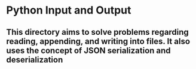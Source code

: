 # Python Input and Output

## This directory aims to solve problems regarding reading, appending, and writing into files. It also uses the concept of JSON serialization and deserialization